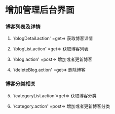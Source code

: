 # 增加管理后台界面

### 博客列表及详情

1. '/blogDetail.action' =get=> 获取博客详情

2. '/blogList.action' =get=> 获取博客列表

3. '/blog.action' =post=>  增加或者更新博客

4. '/deleteBlog.action' =get=> 删除博客

### 博客分类相关

5. '/categoryList.action'=get=> 获取博客分类

6. '/category.action' =post=> 增加或者更新博客分类